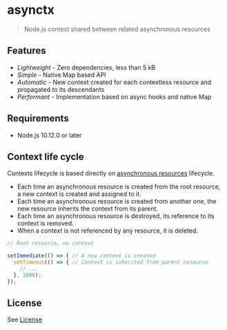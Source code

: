 # asynctx

> Node.js context shared between related asynchronous resources

## Features

- _Lightweight_ - Zero dependencies, less than 5 kB
- _Simple_ - Native Map based API
- _Automatic_ - New context created for each contextless resource and propagated to its descendants
- _Performant_ - Implementation based on async hooks and native Map

## Requirements

- Node.js 10.12.0 or later

## Context life cycle

Contexts lifecycle is based directly on [asynchronous resources](https://nodejs.org/docs/latest-v10.x/api/async_hooks.html#async_hooks_terminology) lifecycle.

- Each time an asynchronous resource is created from the root resource, a new context is created and assigned to it.
- Each time an asynchronous resource is created from another one, the new resource inherits the context from its parent.
- Each time an asynchronous resource is destroyed, its reference to its context is removed.
- When a context is not referenced by any resource, it is deleted.

```js
// Root resource, no context

setImmediate(() => { // A new context is created
  setTimeout(() => { // Context is inherited from parent resource
    // ...
  }, 1000);
});
```

## License

See [License](LICENSE)
